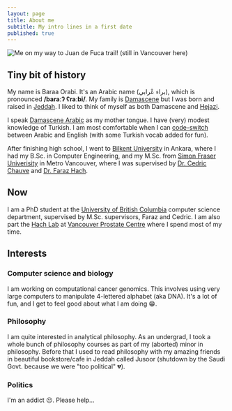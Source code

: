 ```yaml
---
layout: page
title: About me
subtitle: My intro lines in a first date
published: true
---
```


![Me on my way to Juan de Fuca trail! (still in Vancouver here)]({{site.baseurl}}/img/who_da_fuca.jpg)

## Tiny bit of history
My name is Baraa Orabi. It's an Arabic name (براء عْرابي), which is pronounced **/baraːʔ ʕraːbi/**. My family is [Damascene](https://en.wikipedia.org/wiki/Damascus) but I was born and raised in [Jeddah](https://en.wikipedia.org/wiki/Jeddah). I liked to think of myself as both Damascene and [Hejazi](https://en.wikipedia.org/wiki/Hejaz).

I speak [Damascene Arabic](https://en.wikipedia.org/wiki/Levantine_Arabic) as my mother tongue. I have (very) modest knowledge of Turkish.  I am most comfortable when I can [code-switch](https://en.wikipedia.org/wiki/Code-switching) between Arabic and English (with some Turkish vocab added for fun).  

After finishing high school, I went to [Bilkent University](http://w3.bilkent.edu.tr/bilkent/) in Ankara, where I had my B.Sc. in Computer Engineering, and my M.Sc. from [Simon Fraser Univerisity](https://www.sfu.ca/) in Metro Vancouver, where I was supervised by [Dr. Cedric Chauve](http://www.cecm.sfu.ca/~cchauve/) and [Dr. Faraz Hach](http://www.cs.sfu.ca/~fhach/personal/). 

## Now
I am a PhD student at the [University of British Columbia](https://cs.ubc.ca/) computer science department, supervised by M.Sc. supervisors, Faraz and Cedric.
I am also part the [Hach Lab](http://hachlab.org/) at [Vancouver Prostate Centre](http://www.prostatecentre.com/about-us/people/dr-faraz-hach) where I spend most of my time.

## Interests
### Computer science and biology
I am working on computational cancer genomics. This involves using very large computers to manipulate 4-lettered alphabet (aka DNA). It's a lot of fun, and I get to feel good about what I am doing 😁.

### Philosophy
I am quite interested in analytical philosophy. As an undergrad, I took a whole bunch of philosophy courses as part of my (aborted) minor in philosophy. Before that I used to read philosophy with my amazing friends in beautiful bookstore/cafe in Jeddah called Jusoor (shutdown by the Saudi Govt. because we were "too political" 💔).

### Politics
I'm an addict 😐. Please help...
